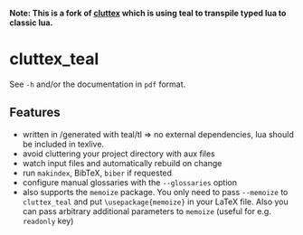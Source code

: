 **Note: This is a fork of [cluttex](https://github.com/minoki/cluttex) which is
using teal to transpile typed lua to classic lua.**

# cluttex_teal

See `-h` and/or the documentation in `pdf` format.

## Features
- written in /generated with teal/tl => no external dependencies, lua should be
  included in texlive.
- avoid cluttering your project directory with aux files
- watch input files and automatically rebuild on change
- run `makindex`, BibTeX, `biber` if requested
- configure manual glossaries with the `--glossaries` option
- also supports the `memoize` package. You only need to pass `--memoize` to
  `cluttex_teal` and put `\usepackage{memoize}` in your LaTeX file. Also you can
  pass arbitrary additional parameters to `memoize` (useful for e.g. `readonly` key)
